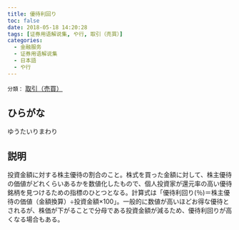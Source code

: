 ```yaml
---
title: 優待利回り
toc: false
date: 2018-05-18 14:20:28
tags: [证券用语解说集, や行, 取引（売買）]
categories:
  - 金融服务
  - 证券用语解说集
  - 日本語
  - や行
---
```


`分類：` [取引（売買）](/tags/取引（売買）/)

## ひらがな

ゆうたいりまわり

## 説明

投資金額に対する株主優待の割合のこと。株式を買った金額に対して、株主優待の価値がどれくらいあるかを数値化したもので、個人投資家が還元率の高い優待銘柄を見つけるための指標のひとつとなる。計算式は「優待利回り(％)＝株主優待の価値（金額換算）÷投資金額×100」。一般的に数値が高いほどお得な優待とされるが、株価が下がることで分母である投資金額が減るため、優待利回りが高くなる場合もある。
